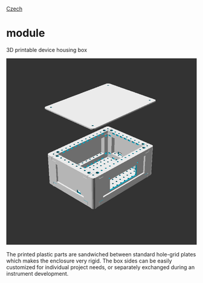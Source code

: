 
[Czech](./README.cs.md)
<!--- module --->
# module
<!--- Emodule --->

<!--- subtitle --->3D printable device housing box<!--- Esubtitle --->

![module](DOC/SRC/img/Box_view.png)

<!--- description --->The printed plastic parts are sandwiched between standard hole-grid plates which makes the enclosure very rigid. The box sides can be easily customized for individual project needs, or separately exchanged during an instrument development.<!--- Edescription --->
            